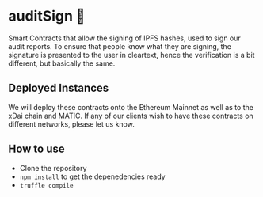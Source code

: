# auditSign 📝
Smart Contracts that allow the signing of IPFS hashes, used to sign our audit reports. To ensure that people know what they are signing, the signature is presented to the user in cleartext, hence the verification is a bit different, but basically the same.

## Deployed Instances
We will deploy these contracts onto the Ethereum Mainnet as well as to the xDai chain and MATIC. If any of our clients wish to have these contracts on different networks, please let us know.

## How to use
* Clone the repository
* `npm install` to get the depenedencies ready
* `truffle compile`
